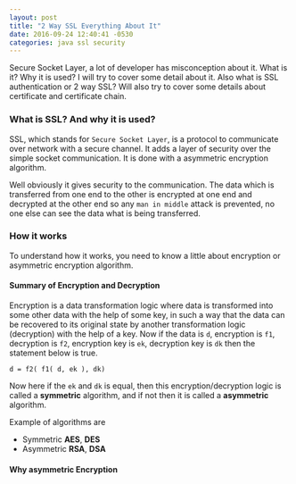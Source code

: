 ```yaml
---
layout: post
title: "2 Way SSL Everything About It"
date: 2016-09-24 12:40:41 -0530
categories: java ssl security
---
```


Secure Socket Layer, a lot of developer has misconception about it. What is it? Why it is used? I will try to cover 
some detail about it. Also what is SSL authentication or 2 way SSL? Will also try to cover some details about certificate 
and certificate chain.

### What is SSL? And why it is used?

SSL, which stands for `Secure Socket Layer`, is a protocol to communicate over network with a secure channel. It adds a 
layer of security over the simple socket communication. It is done with a asymmetric encryption algorithm.

Well obviously it gives security to the communication. The data which is transferred from one end to the other is encrypted at 
one end and decrypted at the other end so any `man in middle` attack is prevented, no one else can see the data what is being 
transferred.

### How it works

To understand how it works, you need to know a little about encryption or asymmetric encryption algorithm. 

#### Summary of Encryption and Decryption

Encryption is a data transformation logic where data is transformed into some other data with the help of some key, in such a way that the data can be 
recovered to its original state by another transformation logic (decryption) with the help of a key. Now if the data is `d`, 
encryption is `f1`, decryption is `f2`, encryption key is `ek`, decryption key is `dk` then the statement below is true.

```
d = f2( f1( d, ek ), dk)
```

Now here if the `ek` and `dk` is equal, then this encryption/decryption logic is called a **symmetric** algorithm, and if not 
then it is called a **asymmetric** algorithm.

Example of algorithms are

* Symmetric
   **AES**, **DES**
* Asymmetric
   **RSA**, **DSA**

#### Why asymmetric Encryption